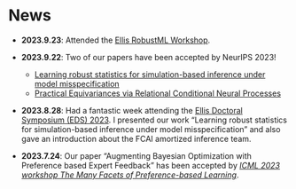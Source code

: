 # News
- **2023.9.23**: Attended the [Ellis RobustML Workshop](https://sites.google.com/view/ellis-robust-ml-workshop/home).
- **2023.9.22**: Two of our papers have been accepted by NeurIPS 2023!
	- [Learning robust statistics for simulation-based inference under model misspecification](https://arxiv.org/abs/2305.15871) 
	- [Practical Equivariances via Relational Conditional Neural Processes](https://arxiv.org/abs/2306.10915)
- **2023.8.28**: Had a fantastic week attending the [Ellis Doctoral Symposium (EDS) 2023](https://fcai.fi/eds2023/home). I presented our work “Learning robust statistics for simulation-based inference under model misspecification” and also gave an introduction about the FCAI amortized inference team.

- **2023.7.24**: Our paper “Augmenting Bayesian Optimization with Preference based Expert Feedback” has been accepted by *[ICML 2023 workshop The Many Facets of Preference-based Learning](https://sites.google.com/view/mfpl-icml-2023/home)*.



